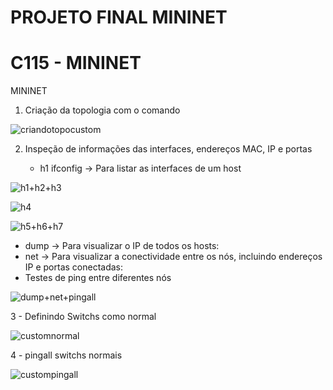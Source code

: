 # PROJETO FINAL MININET
 
# C115 - MININET
 MININET
1. Criação da topologia com o comando

![criandotopocustom](https://github.com/user-attachments/assets/c3d15d86-05ab-4764-861b-91d25989c652)





2. Inspeção de informações das interfaces, endereços MAC, IP e portas

   - h1 ifconfig -> Para listar as interfaces de um host

![h1+h2+h3](https://github.com/user-attachments/assets/22097d4c-fc8c-4d29-a73e-4dd63ecac3f8)

![h4](https://github.com/user-attachments/assets/04dc5233-4afb-47c3-9cfd-f516443104a9)

![h5+h6+h7](https://github.com/user-attachments/assets/0757946a-15e4-41f8-9bab-6ce69138cb28)


  - dump -> Para visualizar o IP de todos os hosts:
  - net -> Para visualizar a conectividade entre os nós, incluindo endereços IP e portas conectadas:
  - Testes de ping entre diferentes nós

![dump+net+pingall](https://github.com/user-attachments/assets/a27e19a6-a194-4600-b811-2e6e259854b7)


3 - Definindo Switchs como normal

![customnormal](https://github.com/user-attachments/assets/9f2c05cf-9604-461f-a322-f562660011eb)


4 - pingall switchs normais 

![custompingall](https://github.com/user-attachments/assets/99f4a282-7db4-485e-929c-fba19174fa96)





















